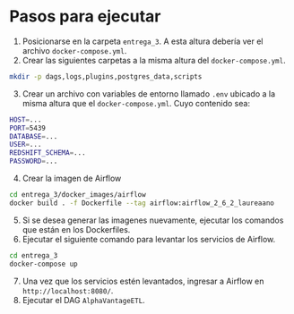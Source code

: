 # Pasos para ejecutar 
1. Posicionarse en la carpeta `entrega_3`. A esta altura debería ver el archivo `docker-compose.yml`.
2. Crear las siguientes carpetas a la misma altura del `docker-compose.yml`.
```bash
mkdir -p dags,logs,plugins,postgres_data,scripts
```
3. Crear un archivo con variables de entorno llamado `.env` ubicado a la misma altura que el `docker-compose.yml`. Cuyo contenido sea:
```bash
HOST=...
PORT=5439
DATABASE=...
USER=...
REDSHIFT_SCHEMA=...
PASSWORD=...
```
4. Crear la imagen de Airflow
```bash
cd entrega_3/docker_images/airflow
docker build . -f Dockerfile --tag airflow:airflow_2_6_2_laureaano
```
5. Si se desea generar las imagenes nuevamente, ejecutar los comandos que están en los Dockerfiles.
6. Ejecutar el siguiente comando para levantar los servicios de Airflow.
```bash
cd entrega_3
docker-compose up
```
7. Una vez que los servicios estén levantados, ingresar a Airflow en `http://localhost:8080/`.
8. Ejecutar el DAG `AlphaVantageETL`.